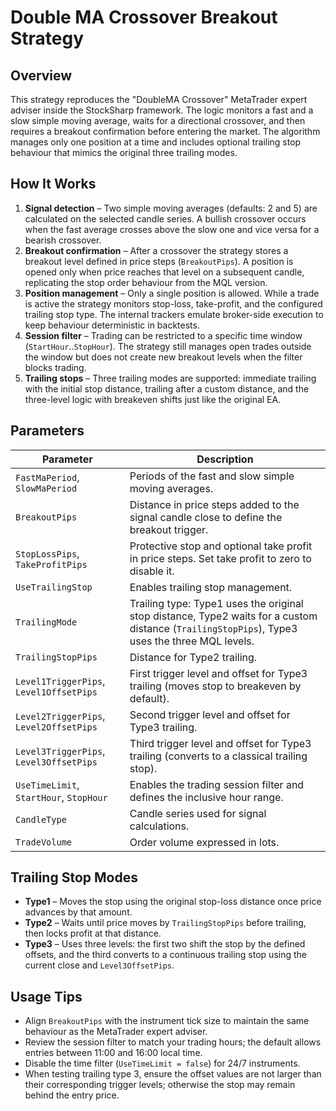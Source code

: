 # Double MA Crossover Breakout Strategy

## Overview

This strategy reproduces the "DoubleMA Crossover" MetaTrader expert adviser inside the StockSharp framework. The logic monitors a fast and a slow simple moving average, waits for a directional crossover, and then requires a breakout confirmation before entering the market. The algorithm manages only one position at a time and includes optional trailing stop behaviour that mimics the original three trailing modes.

## How It Works

1. **Signal detection** – Two simple moving averages (defaults: 2 and 5) are calculated on the selected candle series. A bullish crossover occurs when the fast average crosses above the slow one and vice versa for a bearish crossover.
2. **Breakout confirmation** – After a crossover the strategy stores a breakout level defined in price steps (`BreakoutPips`). A position is opened only when price reaches that level on a subsequent candle, replicating the stop order behaviour from the MQL version.
3. **Position management** – Only a single position is allowed. While a trade is active the strategy monitors stop-loss, take-profit, and the configured trailing stop type. The internal trackers emulate broker-side execution to keep behaviour deterministic in backtests.
4. **Session filter** – Trading can be restricted to a specific time window (`StartHour`..`StopHour`). The strategy still manages open trades outside the window but does not create new breakout levels when the filter blocks trading.
5. **Trailing stops** – Three trailing modes are supported: immediate trailing with the initial stop distance, trailing after a custom distance, and the three-level logic with breakeven shifts just like the original EA.

## Parameters

| Parameter | Description |
|-----------|-------------|
| `FastMaPeriod`, `SlowMaPeriod` | Periods of the fast and slow simple moving averages. |
| `BreakoutPips` | Distance in price steps added to the signal candle close to define the breakout trigger. |
| `StopLossPips`, `TakeProfitPips` | Protective stop and optional take profit in price steps. Set take profit to zero to disable it. |
| `UseTrailingStop` | Enables trailing stop management. |
| `TrailingMode` | Trailing type: Type1 uses the original stop distance, Type2 waits for a custom distance (`TrailingStopPips`), Type3 uses the three MQL levels. |
| `TrailingStopPips` | Distance for Type2 trailing. |
| `Level1TriggerPips`, `Level1OffsetPips` | First trigger level and offset for Type3 trailing (moves stop to breakeven by default). |
| `Level2TriggerPips`, `Level2OffsetPips` | Second trigger level and offset for Type3 trailing. |
| `Level3TriggerPips`, `Level3OffsetPips` | Third trigger level and offset for Type3 trailing (converts to a classical trailing stop). |
| `UseTimeLimit`, `StartHour`, `StopHour` | Enables the trading session filter and defines the inclusive hour range. |
| `CandleType` | Candle series used for signal calculations. |
| `TradeVolume` | Order volume expressed in lots. |

## Trailing Stop Modes

- **Type1** – Moves the stop using the original stop-loss distance once price advances by that amount.
- **Type2** – Waits until price moves by `TrailingStopPips` before trailing, then locks profit at that distance.
- **Type3** – Uses three levels: the first two shift the stop by the defined offsets, and the third converts to a continuous trailing stop using the current close and `Level3OffsetPips`.

## Usage Tips

- Align `BreakoutPips` with the instrument tick size to maintain the same behaviour as the MetaTrader expert adviser.
- Review the session filter to match your trading hours; the default allows entries between 11:00 and 16:00 local time.
- Disable the time filter (`UseTimeLimit = false`) for 24/7 instruments.
- When testing trailing type 3, ensure the offset values are not larger than their corresponding trigger levels; otherwise the stop may remain behind the entry price.

